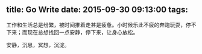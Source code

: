 title: Go Write
date: 2015-09-30 09:13:00
tags:
---
工作和生活总是纷繁，被时间推着走甚是疲惫。小时候乐此不疲的奔跑玩耍，停不下来；而现在总想找回一点安静，停下来，让身心放松。

安静，沉思，冥想，沉淀。


